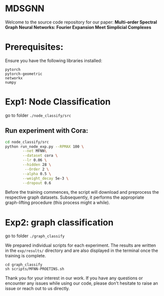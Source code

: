 # MDSGNN

Welcome to the source code repository for our paper: **Multi-order Spectral Graph Neural Networks: Fourier Expansion Meet Simplicial Complexes**


# Prerequisites:
Ensure you have the following libraries installed:
```
pytorch
pytorch-geometric
networkx
numpy
```



# Exp1: Node Classification 
go to folder `./node_classify/src`

## Run experiment with Cora:


```sh
cd node_classify/src
python run_node_exp.py --RPMAX 100 \
        --net MFNN\
        --dataset cora \
        --lr 0.06 \
        --hidden 28 \
         --Order 2 \
        --alpha 0.5 \
        --weight_decay 5e-3 \
        --dropout 0.6
```

Before the training commences, the script will download and preprocess the respective graph datasets. 
Subsequently, it performs the appropriate graph-lifting procedure (this process might a while).


# Exp2: graph classification
go to folder `./graph_classify`

We prepared individual scripts for each experiment. The results are written in the
`exp/results/` directory and are also displayed in the terminal once the training is
complete. 
```shell
cd graph_classify
sh scripts/MFNN-PROETINS.sh
```


 
Thank you for your interest in our work. If you have any questions or encounter any issues while using our code, please don't hesitate to raise an issue or reach out to us directly.


